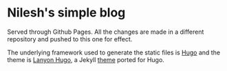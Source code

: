 # Nilesh's simple blog

Served through Github Pages. All the changes are made in a different repository and pushed to this one for effect. 

The underlying framework used to generate the static files is [Hugo](https://gohugo.io/) and the theme is [Lanyon Hugo](https://github.com/tummychow/lanyon-hugo),
a Jekyll [theme](https://github.com/poole/lanyon) ported for Hugo.

